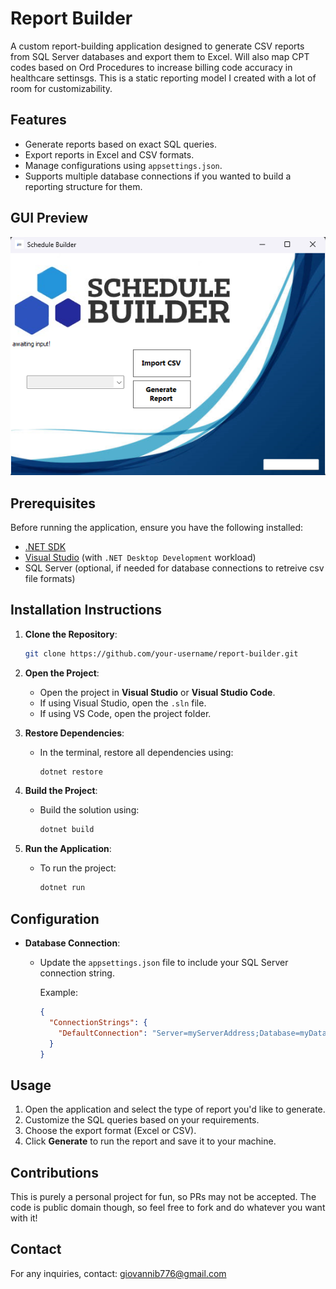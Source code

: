 # Report Builder

A custom report-building application designed to generate CSV reports from SQL Server databases and export them to Excel. Will also map CPT codes based on Ord Procedures to increase billing code accuracy in healthcare settinsgs. This is a static reporting model I created with a lot of room for customizability.

## Features

- Generate reports based on exact SQL queries.
- Export reports in Excel and CSV formats.
- Manage configurations using `appsettings.json`.
- Supports multiple database connections if you wanted to build a reporting structure for them.

## GUI Preview

![Report Builder GUI](ReportingTemplateProject1/gui-screenshot.png)

## Prerequisites

Before running the application, ensure you have the following installed:

- [.NET SDK](https://dotnet.microsoft.com/download)
- [Visual Studio](https://visualstudio.microsoft.com/) (with `.NET Desktop Development` workload)
- SQL Server (optional, if needed for database connections to retreive csv file formats)

## Installation Instructions 

1. **Clone the Repository**:
    ```bash
    git clone https://github.com/your-username/report-builder.git
    ```
2. **Open the Project**:
   - Open the project in **Visual Studio** or **Visual Studio Code**.
   - If using Visual Studio, open the `.sln` file.
   - If using VS Code, open the project folder.

3. **Restore Dependencies**:
   - In the terminal, restore all dependencies using:
     ```bash
     dotnet restore
     ```

4. **Build the Project**:
   - Build the solution using:
     ```bash
     dotnet build
     ```

5. **Run the Application**:
   - To run the project:
     ```bash
     dotnet run
     ```

## Configuration

- **Database Connection**:
  - Update the `appsettings.json` file to include your SQL Server connection string.
  
    Example:
    ```json
    {
      "ConnectionStrings": {
        "DefaultConnection": "Server=myServerAddress;Database=myDataBase;User Id=myUsername;Password=myPassword;"
      }
    }
    ```

## Usage

1. Open the application and select the type of report you'd like to generate.
2. Customize the SQL queries based on your requirements.
3. Choose the export format (Excel or CSV).
4. Click **Generate** to run the report and save it to your machine.

## Contributions

This is purely a personal project for fun, so PRs may not be accepted. The code is public domain though, so feel free to fork and do whatever you want with it!

## Contact

For any inquiries, contact: [giovannib776@gmail.com](mailto:giovannib776@gmail.com)

